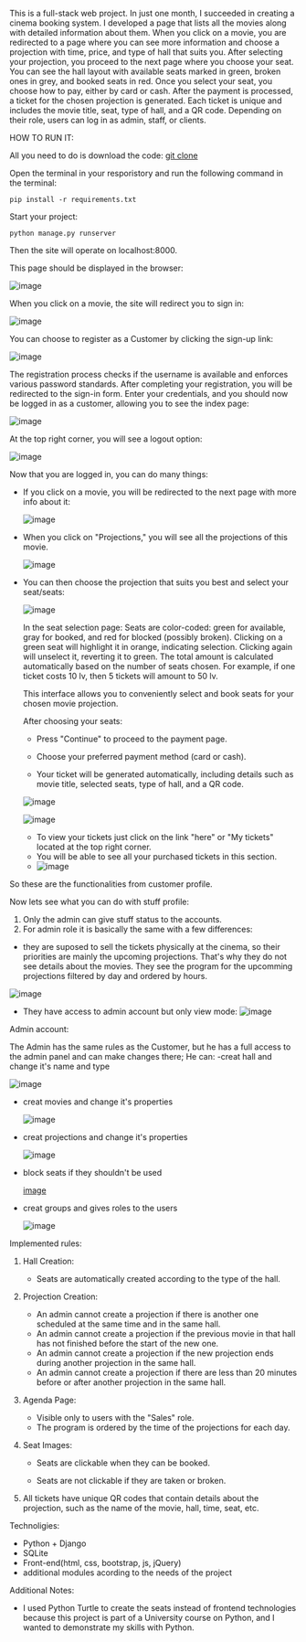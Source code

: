 This is a full-stack web project. In just one month, I succeeded in creating a cinema booking system. I developed a page that lists all the movies along with detailed information about them. When you click on a movie, you are redirected to a page where you can see more information and choose a projection with time, price, and type of hall that suits you. After selecting your projection, you proceed to the next page where you choose your seat. You can see the hall layout with available seats marked in green, broken ones in grey, and booked seats in red. Once you select your seat, you choose how to pay, either by card or cash. After the payment is processed, a ticket for the chosen projection is generated. Each ticket is unique and includes the movie title, seat, type of hall, and a QR code.
Depending on their role, users can log in as admin, staff, or clients.


HOW TO RUN IT:

All you need to do is download the code:
    [git clone ](https://github.com/NelinaT/Cinema.git)

Open the terminal in your resporistory and run the following command in the terminal:
    
    pip install -r requirements.txt

Start your project:

    python manage.py runserver

Then the site will operate on localhost:8000.

This page should be displayed in the browser:

![image](https://github.com/NelinaT/Cinema/assets/90975870/569ad6f4-a40c-4259-b149-3492266086f4)

When you click on a movie, the site will redirect you to sign in:

![image](https://github.com/NelinaT/Cinema/assets/90975870/00397707-42c5-4ef0-8966-72aecd06279c)

You can choose to register as a Customer by clicking the sign-up link:

![image](https://github.com/NelinaT/Cinema/assets/90975870/761e8400-16b3-475d-b6b7-065e6bc8c33b)

The registration process checks if the username is available and enforces various password standards. 
After completing your registration, you will be redirected to the sign-in form. Enter your credentials, and you should now be logged in as a customer, allowing you to see the index page:

![image](https://github.com/NelinaT/Cinema/assets/90975870/3333173b-9dc9-4071-856f-5af8301e2e24)

At the top right corner, you will see a logout option:

![image](https://github.com/NelinaT/Cinema/assets/90975870/e08ec9e6-9603-490c-806b-ee853935c9ff)

Now that you are logged in, you can do many things:
  - If you click on a movie, you will be redirected to the next page with more info about it:
   
    ![image](https://github.com/NelinaT/Cinema/assets/90975870/ff56e762-2c52-4971-ba35-f0273ea0aea6)
    
  - When you click on "Projections," you will see all the projections of this movie.
   
    ![image](https://github.com/NelinaT/Cinema/assets/90975870/430127c6-cfcd-47d9-970c-0278bd0c3d2d)
    
  - You can then choose the projection that suits you best and select your seat/seats:
    
    ![image](https://github.com/NelinaT/Cinema/assets/90975870/7e464a4d-f94c-4f0c-8e8a-97afac58f8cc)

     In the seat selection page:
        Seats are color-coded: green for available, gray for booked, and red for blocked (possibly broken).
      Clicking on a green seat will highlight it in orange, indicating selection. Clicking again will unselect it, reverting it to green.
      The total amount is calculated automatically based on the number of seats chosen. For example, if one ticket costs 10 lv, then 5 tickets will amount to 50 lv.
    
    This interface allows you to conveniently select and book seats for your chosen movie projection.

    
    After choosing your seats:
    
      - Press "Continue" to proceed to the payment page.
    
      - Choose your preferred payment method (card or cash).
    
      - Your ticket will be generated automatically, including details such as movie title, selected seats, type of hall, and a QR code.

     ![image](https://github.com/NelinaT/Cinema/assets/90975870/3ea31c8c-6d18-4c50-8968-4caf3445e92b)
      
       ![image](https://github.com/NelinaT/Cinema/assets/90975870/fb934f7e-f1c3-4894-b3f2-4a603e3f1b4b)

    - To view your tickets just click on the link "here" or "My tickets" located at the top right corner.
    - You will be able to see all your purchased tickets in this section.
    - ![image](https://github.com/NelinaT/Cinema/assets/90975870/25b5f115-21ad-45c7-8175-7c2ad17acf70)

So these are the functionalities from customer profile.

 Now lets see what you can do with stuff profile:
1. Only the admin can give stuff status to the accounts.
2. For admin role it is basically the same with a few differences:
  - they are suposed to sell the tickets physically at the cinema, so their priorities are mainly the upcoming projections.
    That's why they do not see details about the movies.
    They see the program for the upcomming projections filtered by day and ordered by hours.
    
   ![image](https://github.com/NelinaT/Cinema/assets/90975870/922afa1e-4ecc-4823-b4a8-5a4c3a48dbfa)
   
  - They have access to admin account but only view mode:
    ![image](https://github.com/NelinaT/Cinema/assets/90975870/d24d3eb0-dc58-4725-9ee3-5a2c67b252e7)

Admin account:

The Admin has the same rules as the Customer, but he has a full access to the admin panel and can make changes there;
He can:
  -creat hall and change it's name and type
  
  ![image](https://github.com/NelinaT/Cinema/assets/90975870/f2c8b608-3646-4055-9ac3-f026ea3c1e2c)

  - creat movies and change it's properties

    ![image](https://github.com/NelinaT/Cinema/assets/90975870/d497db7d-a65e-4c8c-8be2-b7a0fb37a7e3)

  - creat projections and change it's properties

    ![image](https://github.com/NelinaT/Cinema/assets/90975870/9e4551b3-5be9-4aa4-b682-190b2b9d5371)
    
  -  block seats if they shouldn't be used
     
     [image](https://github.com/NelinaT/Cinema/assets/90975870/934d9e6a-38b1-4ec5-b26a-c567af9114e9)

  - creat groups and gives roles to the users

    ![image](https://github.com/NelinaT/Cinema/assets/90975870/f1d60ee1-90b2-4624-83c0-c6df9f9aae31)

Implemented rules:
1. Hall Creation:
     - Seats are automatically created according to the type of the hall.
3. Projection Creation:
    - An admin cannot create a projection if there is another one scheduled at the same time and in the same hall.
    - An admin cannot create a projection if the previous movie in that hall has not finished before the start of the new one.
    - An admin cannot create a projection if the new projection ends during another projection in the same hall.
    - An admin cannot create a projection if there are less than 20 minutes before or after another projection in the same hall.
    
4. Agenda Page:
   - Visible only to users with the "Sales" role.
   - The program is ordered by the time of the projections for each day.
     
5. Seat Images:

    - Seats are clickable when they can be booked.
   
    - Seats are not clickable if they are taken or broken.
   
7. All tickets have unique QR codes that contain details about the projection, such as the name of the movie, hall, time, seat, etc.

Technoligies:
  - Python + Django
  - SQLite
  - Front-end(html, css, bootstrap, js, jQuery)
  - additional modules acording to the needs of the project

Additional Notes:
 - I used Python Turtle to create the seats instead of frontend technologies because this project is part of a University course on Python, and I wanted to demonstrate my skills with Python.

    













